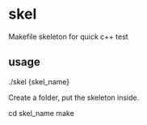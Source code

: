 # skel
Makefile skeleton for quick c++ test

## usage
./skel {skel_name}

Create a folder, put the skeleton inside.

cd skel_name
make


